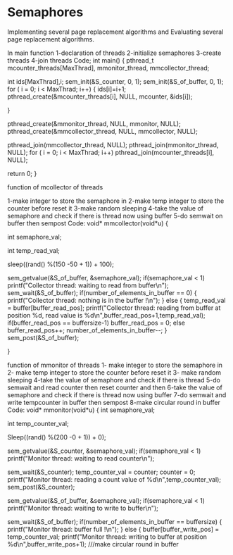 # Semaphores
Implementing several page replacement algorithms and Evaluating several page replacement algorithms.

In main function
1-declaration of threads
2-initialize semaphores
3-create threads
4-join threads
Code;
int main() {
pthread_t mcounter_threads[MaxThrad], mmonitor_thread,
mmcollector_thread;

int ids[MaxThrad],i;
sem_init(&S_counter, 0, 1);
sem_init(&S_of_buffer, 0, 1);
for ( i = 0; i < MaxThrad; i++) {
ids[i]=i+1;
pthread_create(&mcounter_threads[i], NULL, mcounter, &ids[i]);

}

pthread_create(&mmonitor_thread, NULL, mmonitor, NULL);
pthread_create(&mmcollector_thread, NULL, mmcollector, NULL);

pthread_join(mmcollector_thread, NULL);
pthread_join(mmonitor_thread, NULL);
for ( i = 0; i < MaxThrad; i++) pthread_join(mcounter_threads[i],
NULL);

return 0;
}

function of mcollector of threads

1-make integer to store the semaphore in
2-make temp integer to store the counter before reset it
3-make random sleeping
4-take the value of semaphore and check if there is thread
now using buffer
5-do semwait on buffer then sempost
Code:
void* mmcollector(void*u) {

int semaphore_val;

int temp_read_val;

sleep((rand() %(150 -50 + 1)) + 100);

sem_getvalue(&S_of_buffer, &semaphore_val);
if(semaphore_val < 1) printf("Collector thread: waiting to read
from buffer\n");
sem_wait(&S_of_buffer);
if(number_of_elements_in_buffer == 0) {
printf("Collector thread: nothing is in the buffer !\n");
}
else {
temp_read_val = buffer[buffer_read_pos];
printf("Collector thread: reading from buffer at position %d, read
value is %d\n",buffer_read_pos+1,temp_read_val);
if(buffer_read_pos == buffersize-1) buffer_read_pos = 0;
else buffer_read_pos++;
number_of_elements_in_buffer--;
}
sem_post(&S_of_buffer);

}

function of mmonitor of threads
1- make integer to store the semaphore in
2- make temp integer to store the counter before reset it
3- make random sleeping
4-take the value of semaphore and check if there is thread
5-do semwait and read counter then reset counter and then 6-take the
value of semaphore and check if there is thread now using buffer
7-do semwait and write tempcounter in buffer then sempost
8-make circular round in buffer
Code:
void* mmonitor(void*u) {
int semaphore_val;

int temp_counter_val;

Sleep((rand() %(200 -0 + 1)) + 0);

sem_getvalue(&S_counter, &semaphore_val);
if(semaphore_val < 1) printf("Monitor thread: waiting to read
counter\n");

sem_wait(&S_counter);
temp_counter_val = counter;
counter = 0;
printf("Monitor thread: reading a count value of
%d\n",temp_counter_val);
sem_post(&S_counter);

sem_getvalue(&S_of_buffer, &semaphore_val);
if(semaphore_val < 1) printf("Monitor thread: waiting to write to
buffer\n");

sem_wait(&S_of_buffer);
if(number_of_elements_in_buffer == buffersize) {
printf("Monitor thread: buffer full !\n");
}
else {
buffer[buffer_write_pos] = temp_counter_val;
printf("Monitor thread: writing to buffer at position
%d\n",buffer_write_pos+1);
///make circular round in buffer
